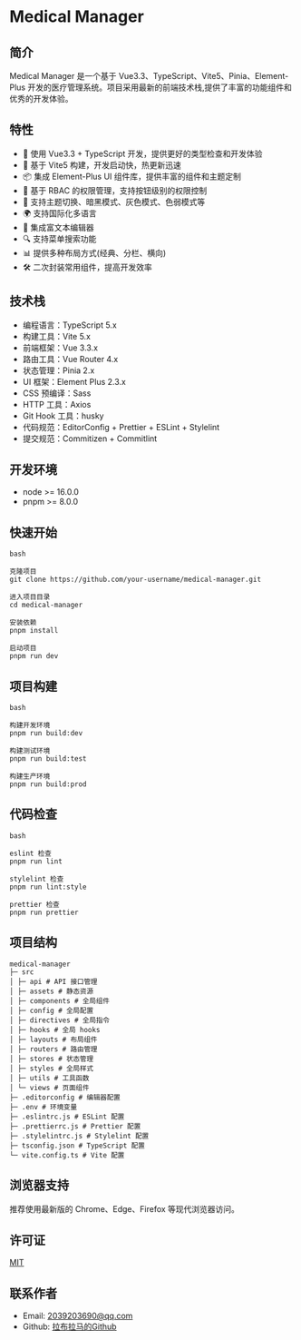 # Medical Manager

## 简介

Medical Manager 是一个基于 Vue3.3、TypeScript、Vite5、Pinia、Element-Plus 开发的医疗管理系统。项目采用最新的前端技术栈,提供了丰富的功能组件和优秀的开发体验。

## 特性

- 💪 使用 Vue3.3 + TypeScript 开发，提供更好的类型检查和开发体验
- 🚀 基于 Vite5 构建，开发启动快，热更新迅速
- 📦 集成 Element-Plus UI 组件库，提供丰富的组件和主题定制
- 🔑 基于 RBAC 的权限管理，支持按钮级别的权限控制
- 🎨 支持主题切换、暗黑模式、灰色模式、色弱模式等
- 🌍 支持国际化多语言
- 📝 集成富文本编辑器
- 🔍 支持菜单搜索功能
- 📊 提供多种布局方式(经典、分栏、横向)
- 🛠️ 二次封装常用组件，提高开发效率

## 技术栈

- 编程语言：TypeScript 5.x
- 构建工具：Vite 5.x
- 前端框架：Vue 3.3.x
- 路由工具：Vue Router 4.x
- 状态管理：Pinia 2.x
- UI 框架：Element Plus 2.3.x
- CSS 预编译：Sass
- HTTP 工具：Axios
- Git Hook 工具：husky
- 代码规范：EditorConfig + Prettier + ESLint + Stylelint
- 提交规范：Commitizen + Commitlint

## 开发环境

- node >= 16.0.0
- pnpm >= 8.0.0

## 快速开始
```
bash

克隆项目
git clone https://github.com/your-username/medical-manager.git

进入项目目录
cd medical-manager

安装依赖
pnpm install

启动项目
pnpm run dev
```

## 项目构建
```
bash

构建开发环境
pnpm run build:dev

构建测试环境
pnpm run build:test

构建生产环境
pnpm run build:prod
```

## 代码检查
```
bash

eslint 检查
pnpm run lint

stylelint 检查
pnpm run lint:style

prettier 检查
pnpm run prettier
```

## 项目结构
```
medical-manager
├─ src
│ ├─ api # API 接口管理
│ ├─ assets # 静态资源
│ ├─ components # 全局组件
│ ├─ config # 全局配置
│ ├─ directives # 全局指令
│ ├─ hooks # 全局 hooks
│ ├─ layouts # 布局组件
│ ├─ routers # 路由管理
│ ├─ stores # 状态管理
│ ├─ styles # 全局样式
│ ├─ utils # 工具函数
│ └─ views # 页面组件
├─ .editorconfig # 编辑器配置
├─ .env # 环境变量
├─ .eslintrc.js # ESLint 配置
├─ .prettierrc.js # Prettier 配置
├─ .stylelintrc.js # Stylelint 配置
├─ tsconfig.json # TypeScript 配置
└─ vite.config.ts # Vite 配置
```

## 浏览器支持

推荐使用最新版的 Chrome、Edge、Firefox 等现代浏览器访问。

## 许可证

[MIT](./LICENSE)

## 联系作者

- Email: 2039203690@qq.com
- Github: [拉布拉马的Github](https://github.com/tuise233)
